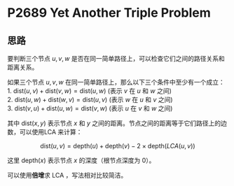 # P2689 Yet Another Triple Problem

## 思路

要判断三个节点 $u, v, w$ 是否在同一简单路径上，可以检查它们之间的路径关系和距离关系。

如果三个节点 $u, v, w$ 在同一简单路径上，那么以下三个条件中至少有一个成立：\
    1. $\mathrm{dist}(u, v) + \mathrm{dist}(v, w) = \mathrm{dist}(u, w)$  (表示 $v$ 在 $u$ 和 $w$ 之间)\
    2. $\mathrm{dist}(u, w) + \mathrm{dist}(w, v) = \mathrm{dist}(u, v)$  (表示 $w$ 在 $u$ 和 $v$ 之间)\
    3. $\mathrm{dist}(v, u) + \mathrm{dist}(u, w) = \mathrm{dist}(v, w)$  (表示 $u$ 在 $v$ 和 $w$ 之间)

其中 $\mathrm{dist}(x, y)$ 表示节点 $x$ 和 $y$ 之间的距离。节点之间的距离等于它们路径上的边数，可以使用LCA 来计算：

$$\mathrm{dist}(u, v) = \mathrm{depth}(u) + \mathrm{depth}(v) - 2 \times \mathrm{depth}(LCA(u, v))$$

这里 $\mathrm{depth}(x)$ 表示节点 $x$ 的深度（根节点深度为 0）。

可以使用**倍增**求 LCA ，写法相对比较简洁。